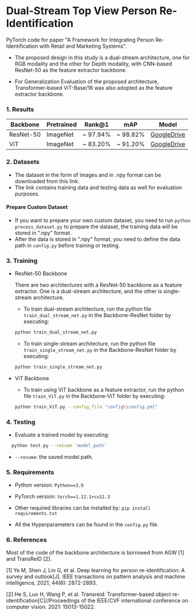 # Dual-Stream Top View Person Re-Identification
PyTorch code for paper "A Framework for Integrating Person Re-Identification with Retail and Marketing Systems".

- The proposed design in this study is a dual-stream architecture, one for RGB modality and the other for Depth modality, with CNN-based ResNet-50 as the feature extractor  backbone.

- For Generalization Evaluation of the proposed architecture, Transformer-based ViT-Base/16 was also adopted as the feature extractor backbone.

### 1. Results

|Backbone    | Pretrained| Rank@1   | mAP      | Model|
| --------   | -----     | -----    |--------- |------|
|ResNet-50   | ImageNet  | ~ 97.94% | ~ 98.82% | [GoogleDrive](https://drive.google.com/open?id=181K9PQGnej0K5xNX9DRBDPAf3K9JosYk)|
|ViT         | ImageNet  | ~ 83.20% | ~ 91.20% | [GoogleDrive](https://drive.google.com/open?id=181K9PQGnej0K5xNX9DRBDPAf3K9JosYk)|

### 2. Datasets

- The dataset in the form of images and in .npy format can be downloaded from this link.
- The link contains training data and testing data as well for evaluation purposes.

#### Prepare Custom Dataset

- If you want to prepare your own custom dataset, you need to run `python process_dataset.py` to prepare the dataset, the training data will be stored in ".npy" format.
- After the data is stored in ".npy" format, you need to define the data path in `config.py` before training or testing.

### 3. Training

- ResNet-50 Backbone
  
  There are two architectures with a ResNet-50 backbone as a feature extractor. One is a dual-stream architecture, and the other is single-stream architecture.

    - To train dual-stream architecture, run the python file `train_dual_stream_net.py` in the Backbone-ResNet folder by executing:
      
    ```bash
    python train_dual_stream_net.py
    ```
    - To train single-stream architecture, run the python file `train_single_stream_net.py` in the Backbone-ResNet folder by executing:
      
    ```bash
    python train_single_stream_net.py
    ```
  
- ViT Backbone

  - To train using ViT backbone as a feature extractor, run the python file `train_ViT.py` in the Backbone-ViT folder by executing:
    
  ```bash
  python train_ViT.py --config_file "config\\config.yml"
  ```

### 4. Testing

- Evaluate a trained model by executing:
  
```bash
  python test.py --resume 'model_path'
  ```
   - `--resume`: the saved model path.

### 5. Requirements

- Python version: `Python==3.9`

- PyTorch version: `torch==1.12.1+cu11.3`

- Other required libraries can be installed by: `pip install requirements.txt`

- All the Hyperparameters can be found in the `config.py` file.

### 6. References

Most of the code of the backbone architecture is borrowed from AGW [1] and TransReID [2].

[1] Ye M, Shen J, Lin G, et al. Deep learning for person re-identification: A survey and outlook[J]. IEEE transactions on pattern analysis and machine intelligence, 2021, 44(6): 2872-2893.

[2] He S, Luo H, Wang P, et al. Transreid: Transformer-based object re-identification[C]//Proceedings of the IEEE/CVF international conference on computer vision. 2021: 15013-15022.

